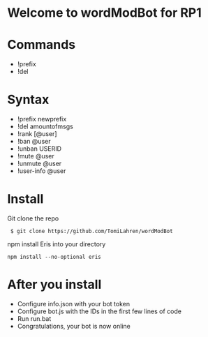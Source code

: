 
# Welcome to wordModBot for RP1
# Commands
  - !prefix
  - !del
# Syntax
  - !prefix newprefix
  - !del amountofmsgs
  - !rank [@user]
  - !ban @user
  - !unban USERID
  - !mute @user
  - !unmute @user
  - !user-info @user
# Install
  <div id="install">
  Git clone the repo
  <pre><code> $ git clone https://github.com/TomiLahren/wordModBot</code></pre>
  
  npm install Eris into your directory
  <pre><code>npm install --no-optional eris</code></pre>
  
 # After you install
  <ul>
  <li>Configure info.json with your bot token</li>
  <li>Configure bot.js with the IDs in the first few lines of code</li>
  <li>Run run.bat</li>
  <li>Congratulations, your bot is now online</li>
  </ul>
  </div>
